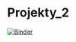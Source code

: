 # Projekty_2
[![Binder](https://mybinder.org/badge_logo.svg)](https://mybinder.org/v2/gh/Viksos/Projekty_2/blob/main)
